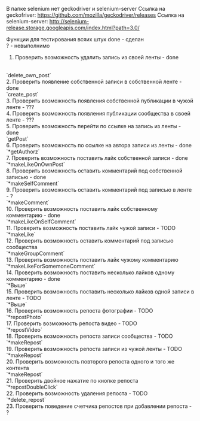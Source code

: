 В папке selenium нет geckodriver и selenium-server 
Ссылка на geckofriver: https://github.com/mozilla/geckodriver/releases 
Ссылка на selenium-server: http://selenium-release.storage.googleapis.com/index.html?path=3.0/


Функции для тестирования всяих штук
done - сделан
<br/>
? - невыполнимо
<br/>
1. Проверить возможность удалить запись из своей ленты - done
<br/>
`delete_own_post`
<br/>
2. Проверить появление собственной записи в собственной ленте - done
<br/>
`create_post`
<br/>
3. Проверить возможность появления собственной публикации в чужой ленте - ???
<br/>
4. Проверить возможность появления публикации сообщества в своей ленте - ???
<br/>
5. Проверить возможность перейти по ссылке на запись из ленты - done
<br/>
`getPost`
<br/>
6. Проверить возможность по ссылке на автора записи из ленты - done
<br/>
`*getAuthorz`
<br/>
7. Проверить возможность поставить лайк собственной записи - done
<br/>
`*makeLikeOnOwnPost`
<br/>
8. Проверить возможность оставить комментарий под собственной записью - done
<br/>
`*makeSelfComment`
<br/>
9. Проверить возможность оставить комментарий под записью в ленте - ?
<br/>
`*makeComment`
<br/>
10. Проверить возможность поставить лайк собственному комментарию - done
 <br/>
`*makeLikeOnSelfComment`
<br/>
11. Проверить возможность поставить лайк чужой записи - TODO
<br/>
`*makeLike`
<br/>
12. Проверить возможность оставить комментарий под записью сообщества
 <br/>
`*makeGroupComment`
<br/>
13. Проверить возможность поставить лайк чужому комментарию
<br/>
`*makeLikeForSomemoneComment`
<br/>
14. Проверить возможность поставить несколько лайков одному комментарию - done
<br/>
`*Выше`
<br/>
15. Проверить возможность поставить несколько лайков одной записи в ленте - TODO
<br/>
`*Выше`
<br/>
16. Проверить возможность репоста фотографии - TODO
<br/>
`*repostPhoto`
<br/>
17. Проверить возможность репоста видео - TODO
<br/>
`*repostVideo`
<br/>
18. Проверить возможность репоста записи сообщества - TODO
<br/>
`*makeRepost`
<br/>
19. Проверить возможность репоста записи из чужой ленты - TODO
<br/>
`*makeRepost`
<br/>
20. Проверить возможность повторого репоста одного и того же контента
<br/>
`*makeRepost`
<br/>
21. Проверить двойное нажатие по кнопке репоста
<br/>
`*repostDoubleClick`
<br/>
22. Проверить возможность удаления репоста - TODO
<br/>
`*delete_repost`
<br/>
23. Проверить поведение счетчика репостов при добавлении репоста - ?
<br/>
